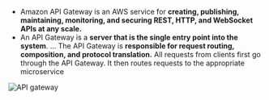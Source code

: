 * Amazon API Gateway is an AWS service for **creating, publishing, maintaining, monitoring, and securing REST, HTTP, and WebSocket APIs at any scale.**
* An API Gateway is a **server that is the single entry point into the system**. ... The API Gateway is **responsible for request routing, composition, and protocol translation.** All requests from clients first go through the API Gateway. It then routes requests to the appropriate microservice

![API gateway](https://d1.awsstatic.com/serverless/New-API-GW-Diagram.c9fc9835d2a9aa00ef90d0ddc4c6402a2536de0d.png)
